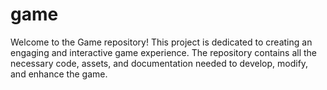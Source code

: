 # game
Welcome to the Game repository! This project is dedicated to creating an engaging and interactive game experience. The repository contains all the necessary code, assets, and documentation needed to develop, modify, and enhance the game.
